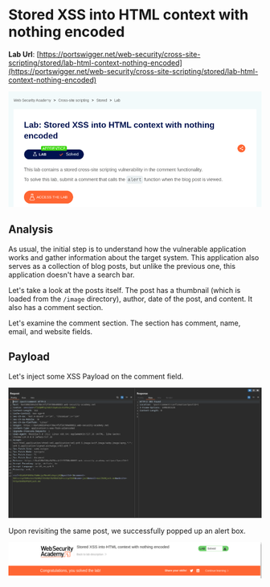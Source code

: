 # Stored XSS into HTML context with nothing encoded

**Lab Url**: [https://portswigger.net/web-security/cross-site-scripting/stored/lab-html-context-nothing-encoded](https://portswigger.net/web-security/cross-site-scripting/stored/lab-html-context-nothing-encoded)

![Lab Description](img/lab-description.png)

## Analysis

As usual, the initial step is to understand how the vulnerable application works and gather information about the target system. This application also serves as a collection of blog posts, but unlike the previous one, this application doesn't have a search bar.

Let's take a look at the posts itself. The post has a thumbnail (which is loaded from the `/image` directory), author, date of the post, and content. It also has a comment section.

Let's examine the comment section. The section has comment, name, email, and website fields.

## Payload

Let's inject some XSS Payload on the comment field.

![Payload](img/payload.png)

Upon revisiting the same post, we successfully popped up an alert box.

![Lab Solved](img/lab-solved.png)
